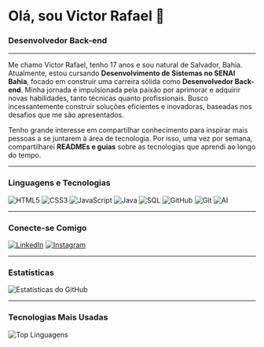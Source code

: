 # Olá, sou Victor Rafael 👋

### Desenvolvedor Back-end

---

Me chamo Victor Rafael, tenho 17 anos e sou natural de Salvador, Bahia. Atualmente, estou cursando **Desenvolvimento de Sistemas no SENAI Bahia**, focado em construir uma carreira sólida como **Desenvolvedor Back-end**. Minha jornada é impulsionada pela paixão por aprimorar e adquirir novas habilidades, tanto técnicas quanto profissionais. Busco incessantemente construir soluções eficientes e inovadoras, baseadas nos desafios que me são apresentados.

Tenho grande interesse em compartilhar conhecimento para inspirar mais pessoas a se juntarem à área de tecnologia. Por isso, uma vez por semana, compartilharei **READMEs e guias** sobre as tecnologias que aprendi ao longo do tempo.

---

### Linguagens e Tecnologias

![HTML5](https://img.shields.io/badge/HTML5-E34F26?style=for-the-badge&logo=html5&logoColor=white)
![CSS3](https://img.shields.io/badge/CSS3-1572B6?style=for-the-badge&logo=css3&logoColor=white)
![JavaScript](https://img.shields.io/badge/JavaScript-F7DF1E?style=for-the-badge&logo=javascript&logoColor=black)
![Java](https://img.shields.io/badge/Java-007396?style=for-the-badge&logo=java&logoColor=white)
![SQL](https://img.shields.io/badge/SQL-4479A1?style=for-the-badge&logo=mysql&logoColor=white)
![GitHub](https://img.shields.io/badge/GitHub-100000?style=for-the-badge&logo=github&logoColor=white)
![Git](https://img.shields.io/badge/Git-F05032?style=for-the-badge&logo=git&logoColor=white)
![AI](https://img.shields.io/badge/AI-Artificial%20Intelligence-brightgreen)

---

### Conecte-se Comigo

[![LinkedIn](https://img.shields.io/badge/LinkedIn-0077B5?style=for-the-badge&logo=linkedin&logoColor=white)](https://www.linkedin.com/in/victorrafael2101/)
[![Instagram](https://img.shields.io/badge/Instagram-E4405F?style=for-the-badge&logo=instagram&logoColor=white)](https://www.instagram.com/victr.codes/)


---

### Estatísticas

![Estatísticas do GitHub](https://github-readme-stats.vercel.app/api?username=Victor-Rafael0&show_icons=true&theme=dark&include_all_commits=true&count_private=true)

---

### Tecnologias Mais Usadas

![Top Linguagens](https://github-readme-stats.vercel.app/api/top-langs/?username=Victor-Rafael0&layout=compact&theme=dark)
